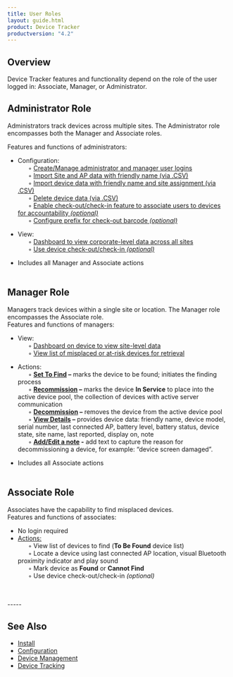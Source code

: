 ```yaml
---
title: User Roles
layout: guide.html
product: Device Tracker
productversion: "4.2"
---
```


## Overview

Device Tracker features and functionality depend on the role of the user logged in: Associate, Manager, or Administrator.

## <!-- -->

## Administrator Role

Administrators track devices across multiple sites. The Administrator role encompasses both the Manager and Associate roles.<br>

Features and functions of administrators:

- Configuration:<br>
  &nbsp;&nbsp;&nbsp;&nbsp;&nbsp;&nbsp;◦ <a href="../config/#webportal">Create/Manage administrator and manager user logins</a><br>
  &nbsp;&nbsp;&nbsp;&nbsp;&nbsp;&nbsp;◦ <a href="../config/#siteaccesspointanddevicedata">Import Site and AP data with friendly name (via .CSV)</a><br>
  &nbsp;&nbsp;&nbsp;&nbsp;&nbsp;&nbsp;◦ <a href="../config/#siteaccesspointanddevicedata">Import device data with friendly name and site assignment (via .CSV)</a><br>
  &nbsp;&nbsp;&nbsp;&nbsp;&nbsp;&nbsp;◦ <a href="../config/#siteaccesspointanddevicedata">Delete device data (via .CSV)</a><br>
  &nbsp;&nbsp;&nbsp;&nbsp;&nbsp;&nbsp;◦ <a href="../config/#devicecheckout">Enable check-out/check-in feature to associate users to devices for accountability _(optional)_</a><br>
  &nbsp;&nbsp;&nbsp;&nbsp;&nbsp;&nbsp;◦ <a href="../config/#devicecheckout">Configure prefix for check-out barcode _(optional)_</a><br>

- View:<br>
  &nbsp;&nbsp;&nbsp;&nbsp;&nbsp;&nbsp;◦ <a href="../mgmt/#administration">Dashboard to view corporate-level data across all sites</a><br>
  &nbsp;&nbsp;&nbsp;&nbsp;&nbsp;&nbsp;◦ <a href="../use/#devicecheckout">Use device check-out/check-in _(optional)_</a><br>

- Includes all Manager and Associate actions
  <br><br>

## Manager Role

Managers track devices within a single site or location. The Manager role encompasses the Associate role.
<br>
Features and functions of managers:

- View:<br>
  &nbsp;&nbsp;&nbsp;&nbsp;&nbsp;&nbsp;◦ <a href="../mgmt/#administration">Dashboard on device to view site-level data</a><br>
  &nbsp;&nbsp;&nbsp;&nbsp;&nbsp;&nbsp;◦ <a href="../mgmt/#administration">View list of misplaced or at-risk devices for retrieval</a>
  <br>

- Actions:<br>
  &nbsp;&nbsp;&nbsp;&nbsp;&nbsp;&nbsp;◦ **[Set To Find](../use/#markadevicetobefound) –** marks the device to be found; initiates the finding process<br>
  &nbsp;&nbsp;&nbsp;&nbsp;&nbsp;&nbsp;◦ **[Recommission](../use/#decommissionrecommissiondevice) –** marks the device **In Service** to place into the active device pool, the collection of devices with active server communication<br>
  &nbsp;&nbsp;&nbsp;&nbsp;&nbsp;&nbsp;◦ **[Decommission](../use/#decommissionrecommissiondevice) –** removes the device from the active device pool<br>
  &nbsp;&nbsp;&nbsp;&nbsp;&nbsp;&nbsp;◦ **[View Details](../mgmt/#administration) –** provides device data: friendly name, device model, serial number, last connected AP, battery level, battery status, device state, site name, last reported, display on, note<br>
  &nbsp;&nbsp;&nbsp;&nbsp;&nbsp;&nbsp;◦ **[Add/Edit a note](../use/#addeditanote) -** add text to capture the reason for decommissioning a device, for example: “device screen damaged”.
  <br>

- Includes all Associate actions<br><br>

## Associate Role

Associates have the capability to find misplaced devices.
<br>
Features and functions of associates:<br>

- No login required
- [Actions:](../use) <br>
  &nbsp;&nbsp;&nbsp;&nbsp;&nbsp;&nbsp;◦ View list of devices to find (**To Be Found** device list)<br>
  &nbsp;&nbsp;&nbsp;&nbsp;&nbsp;&nbsp;◦ Locate a device using last connected AP location, visual Bluetooth proximity indicator and play sound<br>
  &nbsp;&nbsp;&nbsp;&nbsp;&nbsp;&nbsp;◦ Mark device as **Found** or **Cannot Find**<br>
  &nbsp;&nbsp;&nbsp;&nbsp;&nbsp;&nbsp;◦ Use device check-out/check-in _(optional)_

<br>
<br>
<!-- -->
-----

## See Also

- [Install](../setup)
- [Configuration](../config)
- [Device Management](../mgmt)
- [Device Tracking](../use)
